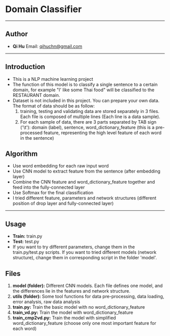 # __Domain Classifier__

___
## Author
* __Qi Hu__ Email: qihuchn@gmail.com

___

## Introduction
 * This is a NLP machine learning project
 * The function of this model is to classify a single sentence to a certain domain, for example "I' like some Thai food" 
   will be classified to the RESTAURANT domain.
 * Dataset is not included in this project. You can prepare your own data. The format of data should be as follow:
   1. training, testing and validating data are stored separately in 3 files. Each file is composed of multiple lines 
   (Each line is a data sample).
   2. For each sample of data, there are 3 parts separated by TAB sign ('\t'): domain (label), sentence, 
   word_dictionary_feature (this is a pre-processed feature, representing the high level feature of each word in the sentence)
   
## Algorithm
 * Use word embedding for each raw input word
 * Use CNN model to extract feature from the sentence (after embedding layer)
 * Combine the CNN feature and word_dictionary_feature together and feed into the fully-connected layer
 * Use Softmax for the final classification
 * I tried different feature, parameters and network structures (different position of drop layer and fully-connected layer)

___

## Usage
 * __Train:__ train.py
 * __Test:__ test.py
 * If you want to try different parameters, change them in the train.py/test.py scripts. If you want to tried different 
   models (network structure), change them in corresponding script in the folder 'model'.

## Files
1. __model (folder):__
  Different CNN models. Each file defines one model, and the differences lie in the features and network structure.
2. __utils (folder):__
  Some tool functions for data pre-processing, data loading, error analysis, raw data analysis
3. __train.py:__
  Train the basic model with no word_dictionary_feature
4. __train_vd.py:__
  Train the model with word_dictionary_feature
5. __train_cmp2vd.py:__
  Train the model with simplified word_dictionary_feature (choose only one most important feature for each word)